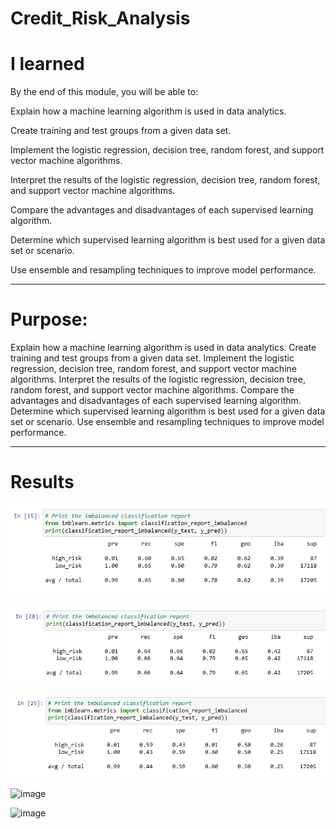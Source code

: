 # Credit_Risk_Analysis


# I learned

By the end of this module, you will be able to: 

Explain how a machine learning algorithm is used in data analytics.

Create training and test groups from a given data set.

Implement the logistic regression, decision tree, random forest, and support vector machine algorithms.

Interpret the results of the logistic regression, decision tree, random forest, and support vector machine algorithms.

Compare the advantages and disadvantages of each supervised learning algorithm.

Determine which supervised learning algorithm is best used for a given data set or scenario.

Use ensemble and resampling techniques to improve model performance.
________________________________________________________________________________________________________________________________________________________________

# Purpose:

Explain how a machine learning algorithm is used in data analytics.
Create training and test groups from a given data set.
Implement the logistic regression, decision tree, random forest, and support vector machine algorithms.
Interpret the results of the logistic regression, decision tree, random forest, and support vector machine algorithms.
Compare the advantages and disadvantages of each supervised learning algorithm.
Determine which supervised learning algorithm is best used for a given data set or scenario.
Use ensemble and resampling techniques to improve model performance.

_____________________________________________________________________________________________________________________________________________________________

# Results

![image](https://github.com/RodrigoCR25/Credit_Risk_Analysis/blob/main/Naive%20Random.png)

![image](https://github.com/RodrigoCR25/Credit_Risk_Analysis/blob/main/SMOTE%20Oversampling.png)

![image](https://github.com/RodrigoCR25/Credit_Risk_Analysis/blob/main/Undersampling.png)

![image]()

![image]()

